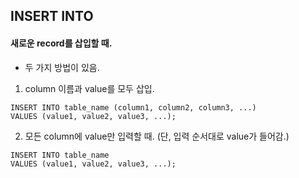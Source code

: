 ## INSERT INTO
#### 새로운 record를 삽입할 때.
- 두 가지 방법이 있음.

1. column 이름과 value를 모두 삽입.<br/>
```
INSERT INTO table_name (column1, column2, column3, ...)
VALUES (value1, value2, value3, ...);
```

2. 모든 column에 value만 입력할 때.
(단, 입력 순서대로 value가 들어감.)<br/>
```
INSERT INTO table_name
VALUES (value1, value2, value3, ...);
```